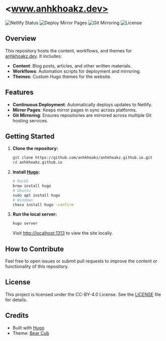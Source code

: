 # <www.anhkhoakz.dev>

![Netlify Status](https://img.shields.io/netlify/bf652528-ca92-4a17-89e1-1ea9e8d24bc0?style=for-the-badge&logo=netlify&color=%2300C7B7)
![Deploy Mirror Pages](https://img.shields.io/github/actions/workflow/status/anhkhoakz/anhkhoakz.github.io/deploy-mirror-pages.yaml?branch=main&style=for-the-badge&label=git%20mirror)
![Git Mirroring](https://img.shields.io/github/actions/workflow/status/anhkhoakz/anhkhoakz.github.io/git-mirror.yaml?branch=main&style=for-the-badge&label=git%20mirror)
![License](https://img.shields.io/github/license/anhkhoakz/anhkhoakz.github.io?style=for-the-badge)

## Overview

This repository hosts the content, workflows, and themes for [anhkhoakz.dev](https://www.anhkhoakz.dev/). It includes:

- **Content**: Blog posts, articles, and other written materials.
- **Workflows**: Automation scripts for deployment and mirroring.
- **Themes**: Custom Hugo themes for the website.

## Features

- **Continuous Deployment**: Automatically deploys updates to Netlify.
- **Mirror Pages**: Keeps mirror pages in sync across platforms.
- **Git Mirroring**: Ensures repositories are mirrored across multiple Git hosting services.

## Getting Started

1. **Clone the repository:**

   ```sh
   git clone https://github.com/anhkhoakz/anhkhoakz.github.io.git
   cd anhkhoakz.github.io
   ```

2. **Install [Hugo](https://gohugo.io/installation/):**

   ```sh
   # MacOS
   brew install hugo
   # Ubuntu
   sudo apt install hugo
   # Windows
   choco install hugo -confirm

3. **Run the local server:**

   ```sh
   hugo server
   ```

   Visit [http://localhost:1313](http://localhost:1313) to view the site locally.

## How to Contribute

Feel free to open issues or submit pull requests to improve the content or functionality of this repository.

## License

This project is licensed under the CC-BY-4.0 License. See the [LICENSE](LICENSE) file for details.

## Credits

- Built with [Hugo](https://gohugo.io/)
- Theme: [Bear Cub](https://github.com/clente/hugo-bearcub)
